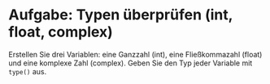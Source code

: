# Aufgabe: Typen überprüfen (int, float, complex)

Erstellen Sie drei Variablen: eine Ganzzahl (int), eine Fließkommazahl (float) und eine komplexe Zahl (complex). Geben Sie den Typ jeder Variable mit `type()` aus.

